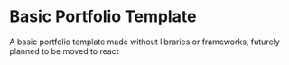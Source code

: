 # Basic Portfolio Template
A basic portfolio template made without libraries or frameworks, futurely planned to be moved to react
